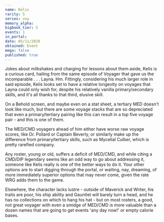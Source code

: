```yaml
---
name: Kelis
rarity: 5
series: voy
memory_alpha:
bigbook_tier: 5
events: 1
in_portal:
date: 05/11/2020
obtained: Event
mega: false
published: true
---
```


Jokes about milkshakes and charging for lessons about them aside, Kelis is a curious card, hailing from the same episode of Voyager that gave us the incomparable . . . Layna. Hm. Fittingly, considering his much larger role in said episode, Kelis looks set to have a relative longevity on voyages that Layna could only wish for, despite his relatively vanilla primary/secondary skills, and it's all thanks to that third, elusive skill.

On a Behold screen, and maybe even on a stat sheet, a tertiary MED doesn't look like much, but there are some voyage stacks that are so depreciated that even a primary/tertiary pairing like this can result in a top five voyage pair - and this is one of them. 

The MED/CMD voyagers ahead of him either have worse raw voyage scores, like Dr. Pollard or Captain Beverly, or similarly make up the difference from primary/tertiary skills, such as Mycelial Culber, which is pretty rarefied company.

Any roster, young or old, suffers a deficit of MED/CMD, and while citing a CMD/DIP legendary seems like an odd way to go about addressing it, someone like Kelis really is one of the better ways to do it. Your other options are to start digging through the portal, or waiting, nay, dreaming, of more immediately superior options that may never come, given the rate WRG adds them to the game. 

Elsewhere, the character lacks lustre - outside of Maverick and Writer, his traits are poor, his ship ability and Gauntlet will barely turn a head, and he has no collections on which to hang his hat - but on most rosters, a good, not great voyager with even a smidge of MED/CMD is more valuable than a dozen names that are going to get events 'any day now!' or empty calorie bases.

